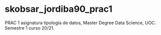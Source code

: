 # skobsar_jordiba90_prac1
PRAC 1 asignatura tipología de datos, Master Degree Data Science, UOC. Semestre 1 curso 20/21.
